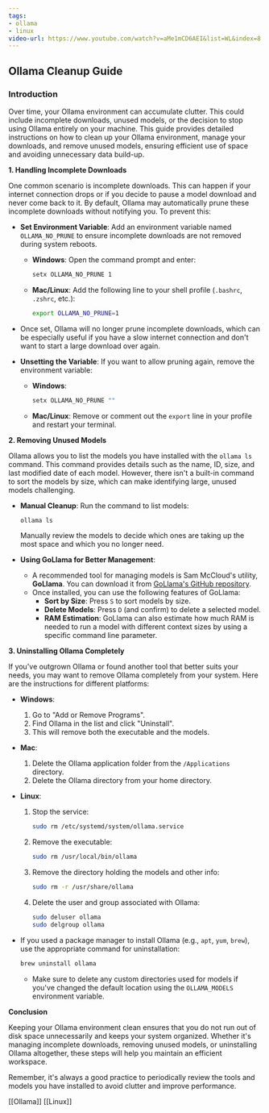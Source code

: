 ```yaml
---
tags:
- ollama
- linux
video-url: https://www.youtube.com/watch?v=aMe1mCD6AEI&list=WL&index=8
---
```


## **Ollama Cleanup Guide**

### **Introduction**

Over time, your Ollama environment can accumulate clutter. This could include incomplete downloads, unused models, or the decision to stop using Ollama entirely on your machine. This guide provides detailed instructions on how to clean up your Ollama environment, manage your downloads, and remove unused models, ensuring efficient use of space and avoiding unnecessary data build-up.

**1. Handling Incomplete Downloads**

One common scenario is incomplete downloads. This can happen if your internet connection drops or if you decide to pause a model download and never come back to it. By default, Ollama may automatically prune these incomplete downloads without notifying you. To prevent this:

- **Set Environment Variable**: Add an environment variable named `OLLAMA_NO_PRUNE` to ensure incomplete downloads are not removed during system reboots.
  - **Windows**: Open the command prompt and enter:
    ```cmd
    setx OLLAMA_NO_PRUNE 1
    ```
  - **Mac/Linux**: Add the following line to your shell profile (`.bashrc`, `.zshrc`, etc.):
    ```sh
    export OLLAMA_NO_PRUNE=1
    ```

- Once set, Ollama will no longer prune incomplete downloads, which can be especially useful if you have a slow internet connection and don't want to start a large download over again.
- **Unsetting the Variable**: If you want to allow pruning again, remove the environment variable:
  - **Windows**:
    ```cmd
    setx OLLAMA_NO_PRUNE ""
    ```
  - **Mac/Linux**: Remove or comment out the `export` line in your profile and restart your terminal.

**2. Removing Unused Models**

Ollama allows you to list the models you have installed with the `ollama ls` command. This command provides details such as the name, ID, size, and last modified date of each model. However, there isn't a built-in command to sort the models by size, which can make identifying large, unused models challenging.

- **Manual Cleanup**: Run the command to list models:
  ```sh
  ollama ls
  ```

  Manually review the models to decide which ones are taking up the most space and which you no longer need.

- **Using GoLlama for Better Management**:
  - A recommended tool for managing models is Sam McCloud's utility, **GoLlama**. You can download it from [GoLlama's GitHub repository](https://github.com).
  - Once installed, you can use the following features of GoLlama:
    - **Sort by Size**: Press `S` to sort models by size.
    - **Delete Models**: Press `D` (and confirm) to delete a selected model.
    - **RAM Estimation**: GoLlama can also estimate how much RAM is needed to run a model with different context sizes by using a specific command line parameter.

**3. Uninstalling Ollama Completely**

If you've outgrown Ollama or found another tool that better suits your needs, you may want to remove Ollama completely from your system. Here are the instructions for different platforms:

- **Windows**:
  1. Go to "Add or Remove Programs".
  2. Find Ollama in the list and click "Uninstall".
  3. This will remove both the executable and the models.

- **Mac**:
  1. Delete the Ollama application folder from the `/Applications` directory.
  2. Delete the Ollama directory from your home directory.

- **Linux**:
  1. Stop the service:
     ```sh
     sudo rm /etc/systemd/system/ollama.service
     ```
  2. Remove the executable:
     ```sh
     sudo rm /usr/local/bin/ollama
     ```
  3. Remove the directory holding the models and other info:
     ```sh
     sudo rm -r /usr/share/ollama
     ```
  4. Delete the user and group associated with Ollama:
     ```sh
     sudo deluser ollama
     sudo delgroup ollama
     ```

- If you used a package manager to install Ollama (e.g., `apt`, `yum`, `brew`), use the appropriate command for uninstallation:
  ```sh
  brew uninstall ollama
  ```
  - Make sure to delete any custom directories used for models if you've changed the default location using the `OLLAMA_MODELS` environment variable.

**Conclusion**

Keeping your Ollama environment clean ensures that you do not run out of disk space unnecessarily and keeps your system organized. Whether it's managing incomplete downloads, removing unused models, or uninstalling Ollama altogether, these steps will help you maintain an efficient workspace.

Remember, it's always a good practice to periodically review the tools and models you have installed to avoid clutter and improve performance.

[[Ollama]]  [[Linux]]
